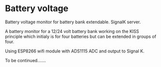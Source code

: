 # Battery voltage 
  Battery voltage monitor for battery bank extendable.
  SignalK server.

  A battery monitor for a 12/24 volt battery bank working on the KISS principle which initialy is for four batteries but can be extended in groups of four.

  Using ESP8266 wifi module with ADS1115 ADC and output to Signal K.

  To be continued.......

